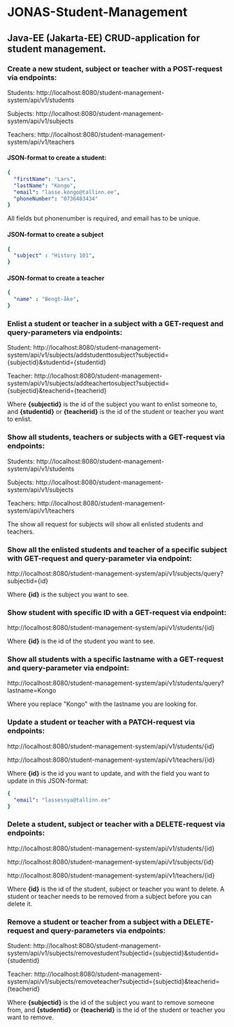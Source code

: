 # JONAS-Student-Management

## Java-EE (Jakarta-EE) CRUD-application for student management.



### Create a new student, subject or teacher with a POST-request via endpoints:

Students: http://localhost:8080/student-management-system/api/v1/students

Subjects: http://localhost:8080/student-management-system/api/v1/subjects

Teachers: http://localhost:8080/student-management-system/api/v1/teachers


#### JSON-format to create a student:
```yaml
{
  "firstName": "Lars",
  "lastName": "Kongo",
  "email": "lasse.kongo@tallinn.ee",
  "phoneNumber": "0736483434"
}
```
All fields but phonenumber is required, and email has to be unique.

#### JSON-format to create a subject
```yaml
{
  "subject" : "History 101",
}
```
#### JSON-format to create a teacher
```yaml
{
  "name" : "Bengt-åke",
}
```
### Enlist a student or teacher in a subject with a GET-request and query-parameters via endpoints:

Student: http://localhost:8080/student-management-system/api/v1/subjects/addstudenttosubject?subjectid={subjectid}&studentid={studentid}

Teacher: http://localhost:8080/student-management-system/api/v1/subjects/addteachertosubject?subjectid={subjectid}&teacherid={teacherid}

Where **{subjectid}** is the id of the subject you want to enlist someone to, and **{studentid}** or **{teacherid}** is the id of the student or teacher you want to enlist.
### Show all students, teachers or subjects with a GET-request via endpoints:

Students: http://localhost:8080/student-management-system/api/v1/students

Subjects: http://localhost:8080/student-management-system/api/v1/subjects

Teachers: http://localhost:8080/student-management-system/api/v1/teachers

The show all request for subjects will show all enlisted students and teachers.

### Show all the enlisted students and teacher of a specific subject with GET-request and query-parameter via endpoint:

http://localhost:8080/student-management-system/api/v1/subjects/query?subjectid={id}

Where **{id}** is the subject you want to see.

### Show student with specific ID with a GET-request via endpoint:

http://localhost:8080/student-management-system/api/v1/students/{id}

Where **{id}** is the id of the student you want to see.



### Show all students with a specific lastname with a GET-request and query-parameter via endpoint:

http://localhost:8080/student-management-system/api/v1/students/query?lastname=Kongo

Where you replace "Kongo" with the lastname you are looking for.



### Update a student or teacher with a PATCH-request via endpoints:

http://localhost:8080/student-management-system/api/v1/students/{id}

http://localhost:8080/student-management-system/api/v1/teachers/{id}

Where **{id}** is the id you want to update, and with the field you want to update in this JSON-format:
```yaml
{
  "email": "lassesnya@tallinn.ee"
}
```

### Delete a student, subject or teacher with a DELETE-request via endpoints:

http://localhost:8080/student-management-system/api/v1/students/{id}

http://localhost:8080/student-management-system/api/v1/subjects/{id}

http://localhost:8080/student-management-system/api/v1/teachers/{id}

Where **{id}** is the id of the student, subject or teacher you want to delete.
A student or teacher needs to be removed from a subject before you can delete it.

### Remove a student or teacher from a subject with a DELETE-request and query-parameters via endpoints:

Student: http://localhost:8080/student-management-system/api/v1/subjects/removestudent?subjectid={subjectid}&studentid={studentid}

Teacher: http://localhost:8080/student-management-system/api/v1/subjects/removeteacher?subjectid={subjectid}&teacherid={teacherid}

Where **{subjectid}** is the id of the subject you want to remove someone from, and **{studentid}** or **{teacherid}** is the id of the student or teacher you want to remove.


